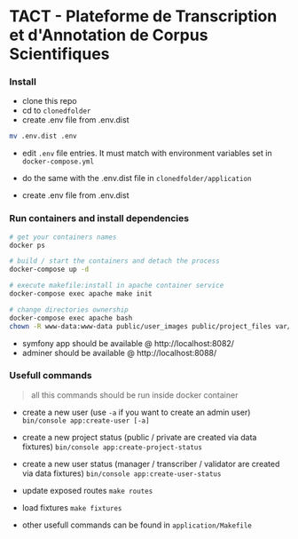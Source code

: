 TACT - Plateforme de Transcription et d'Annotation de Corpus Scientifiques
==========================================================================


### Install

- clone this repo
- cd to `clonedfolder`
- create .env file from .env.dist

```bash
mv .env.dist .env
```

- edit `.env` file entries. It must match with environment variables set in `docker-compose.yml`


- do the same with the .env.dist file in  `clonedfolder/application`
- create .env file from .env.dist


### Run containers and install dependencies


```bash
# get your containers names
docker ps

# build / start the containers and detach the process
docker-compose up -d

# execute makefile:install in apache container service
docker-compose exec apache make init

# change directories ownership
docker-compose exec apache bash
chown -R www-data:www-data public/user_images public/project_files var/log var/cache

```

- symfony app should be available @ http://localhost:8082/
- adminer should be available @ http://localhost:8088/


### Usefull commands

> all this commands should be run inside docker container

- create a new user (use `-a` if you want to create an admin user)
`bin/console app:create-user [-a]`

- create a new project status (public / private are created via data fixtures)
`bin/console app:create-project-status`

- create a new user status (manager / transcriber / validator are created via data fixtures)
`bin/console app:create-user-status`

- update exposed routes
`make routes`

- load fixtures
`make fixtures`

- other usefull commands can be found in `application/Makefile`
